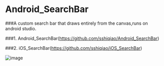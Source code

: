 # Android_SearchBar
###A custom search bar that draws entirely from the canvas,runs on android studio.

###1. Android_SearchBar(https://github.com/sshiqiao/Android_SearchBar)

###2. iOS_SearchBar(https://github.com/sshiqiao/iOS_SearchBar)

![image](https://github.com/sshiqiao/Android_SearchBar/blob/master/app/src/main/res/demonstration.gif)
